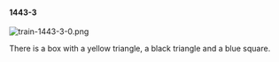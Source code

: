 #### 1443-3
![train-1443-3-0.png](https://github.com/lil-lab/nlvr/raw/master/nlvr/train/images/27/train-1443-3-0.png "train-1443-3-0.png")

There is a box with a yellow triangle, a black triangle and a blue square.